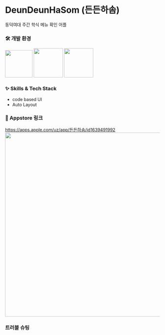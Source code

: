 # DeunDeunHaSom (든든하솜)
동덕여대 주간 학식 메뉴 확인 어플

### 🛠 개발 환경

<img width="89" src="https://img.shields.io/badge/iOS-13.0+-silver"> <img width="95" src="https://img.shields.io/badge/Xcode-14.1-blue"> <img width="95" src="https://img.shields.io/badge/Swift-5.7.1-orange"> 

### :sparkles: Skills & Tech Stack
- code based UI
- Auto Layout

### 🔗 Appstore 링크
https://apps.apple.com/uz/app/든든하솜/id1639491992
<img width="600" src="https://github.com/wonhui-kim/DeunDeunHaSom_/assets/96123303/f5a26262-127e-4e76-94e4-7718f7c0e206">

### 트러블 슈팅
